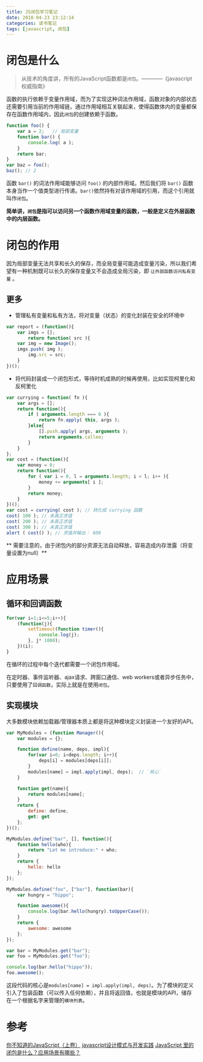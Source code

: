 ```yaml
---
title: JS闭包学习笔记
date: 2018-04-23 23:12:14
categories: 读书笔记
tags: [javascript, 闭包]
---
```


# 闭包是什么

> 从技术的角度讲，所有的JavaScript函数都是`闭包`。————《javascript权威指南》

函数的执行依赖于变量作用域，而为了实现这种词法作用域，函数对象的内部状态还需要引用当前的作用域链，通过作用域相互关联起来，使得函数体内的变量都保存在函数作用域内，因此`闭包`的创建依赖于函数。

```js
function foo() {
    var a = 2;   // 局部变量
    function bar() {
        console.log( a );
    }
    return bar;
}
var baz = foo();
baz(); // 2
```

函数 `bar()` 的词法作用域能够访问 `foo()` 的内部作用域。然后我们将 `bar()` 函数本身当作一个值类型进行传递。`bar()`依然持有对该作用域的引用，而这个引用就叫作`闭包`。

**简单讲，`闭包`是指可以访问另一个函数作用域变量的函数，一般是定义在外层函数中的内层函数。**

# 闭包的作用

因为局部变量无法共享和长久的保存，而全局变量可能造成变量污染，所以我们希望有一种机制既可以长久的保存变量又不会造成全局污染，即 `让外部函数访问私有变量` 。

## 更多

* 管理私有变量和私有方法，将对变量（状态）的变化封装在安全的环境中

```js
var report = (function(){
    var imgs = [];
        return function( src ){
    var img = new Image();
    imgs.push( img );
        img.src = src;
    }
})();
```

* 将代码封装成一个闭包形式，等待时机成熟的时候再使用，比如实现柯里化和反柯里化

```js
var currying = function( fn ){
    var args = [];
    return function(){
        if ( arguments.length === 0 ){
            return fn.apply( this, args );
        }else{
            [].push.apply( args, arguments );
            return arguments.callee;
        }
    }
};
var cost = (function(){
    var money = 0;
    return function(){
        for ( var i = 0, l = arguments.length; i < l; i++ ){
            money += arguments[ i ];
        }
        return money;
    }
})();
var cost = currying( cost ); // 转化成 currying 函数
cost( 100 ); // 未真正求值
cost( 200 ); // 未真正求值
cost( 300 ); // 未真正求值
alert ( cost() ); // 求值并输出： 600
```

** 需要注意的，由于闭包内的部分资源无法自动释放，容易造成内存泄露（将变量设置为null）**

# 应用场景

## 循环和回调函数

```js
for(var i=1;i<=5;i++){
    (function(j){
        setTimeout(function timer(){
            console.log(j);
        }, j* 1000);
    })(i);
}
```

在循环的过程中每个迭代都需要一个闭包作用域。

在定时器、事件监听器、ajax请求、跨窗口通信、web workers或者异步任务中，只要使用了`回调函数`，实际上就是在使用`闭包`。

## 实现模块

大多数模块依赖加载器/管理器本质上都是将这种模块定义封装进一个友好的API。

```js
var MyModules = (function Manager(){
    var modules = {};

    function define(name, deps, impl){
        for(var i=0; i<deps.length; i++){
            deps[i] = modules[deps[i]];
        }
        modules[name] = impl.apply(impl, deps);  // `核心`
    }

    function get(name){
        return modules[name];
    }
    return {
        define: define,
        get: get
    };
})();

MyModules.define("bar", [], function(){
    function hello(who){
        return "Let me introduce:" + who;
    }
    return {
        hello: hello
    };
});

MyModules.define("foo", ["bar"], function(bar){
    var hungry = "hippo";

    function awesome(){
        console.log(bar.hello(hungry).toUpperCase());
    }
    return {
        awesome: awesome
    };
});

var bar = MyModules.get("bar");
var foo = MyModules.get("foo");

console.log(bar.hello("hippo"));
foo.awesome();
```

这段代码的核心是`modules[name] = impl.apply(impl, deps)`。为了模块的定义引入了包装函数（可以传入任何依赖），并且将返回值，也就是模块的API，储存在一个根据名字来管理的`模块列表`。

# 参考

[你不知道的JavaScript（上卷）](https://github.com/getify/You-Dont-Know-JS/blob/master/this%20&%20object%20prototypes/README.md#you-dont-know-js-this--object-prototypes)
[javascript设计模式与开发实践](https://item.jd.com/11686375.html)
[JavaScript 里的闭包是什么？应用场景有哪些？](https://www.zhihu.com/question/19554716)